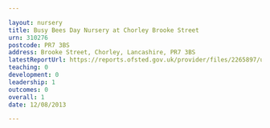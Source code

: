 ```yaml
---

layout: nursery
title: Busy Bees Day Nursery at Chorley Brooke Street
urn: 310276
postcode: PR7 3BS
address: Brooke Street, Chorley, Lancashire, PR7 3BS
latestReportUrl: https://reports.ofsted.gov.uk/provider/files/2265897/urn/310276.pdf
teaching: 0
development: 0
leadership: 1
outcomes: 0
overall: 1
date: 12/08/2013

---
```


